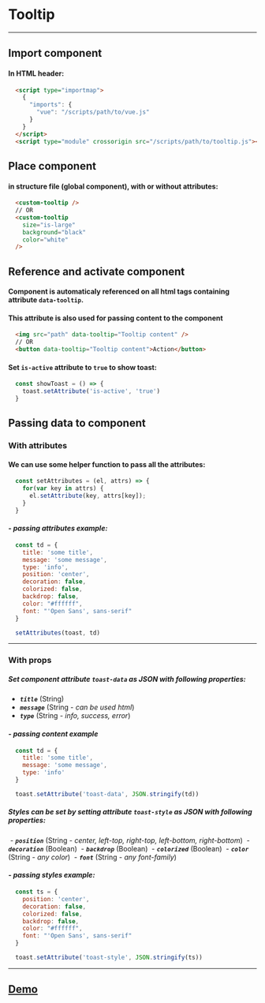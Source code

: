 # Tooltip

<hr>

## Import component
#### In HTML header:
```html
  <script type="importmap">
    {
      "imports": {
        "vue": "/scripts/path/to/vue.js"
      }
    }
  </script>
  <script type="module" crossorigin src="/scripts/path/to/tooltip.js"></script>
```

## Place component
#### in structure file (global component), with or without attributes:
```html
  <custom-tooltip />
  // OR
  <custom-tooltip
    size="is-large"
    background="black"
    color="white"
  />
```
## Reference and activate component
#### Component is automaticaly referenced on all html tags containing attribute `data-tooltip`.
#### This attribute is also used for passing content to the component
```html
  <img src="path" data-tooltip="Tooltip content" />
  // OR
  <button data-tooltip="Tooltip content">Action</button>
```
#### Set `is-active` attribute to `true` to show toast:
```js
  const showToast = () => {
    toast.setAttribute('is-active', 'true')
  }
```
## Passing data to component
### With attributes
#### We can use some helper function to pass all the attributes:
```js
  const setAttributes = (el, attrs) => {
    for(var key in attrs) {
      el.setAttribute(key, attrs[key]);
    }
  }
```
#### - *passing attributes example:*
```js
  const td = {
    title: 'some title',
    message: 'some message',
    type: 'info',
    position: 'center',
    decoration: false,
    colorized: false,
    backdrop: false,
    color: "#ffffff",
    font: "'Open Sans', sans-serif"
  }

  setAttributes(toast, td)
```
<hr>


### With props
#####   Set component attribute `toast-data` as JSON with following properties:
- ***`title`*** (String)
- ***`message`*** (String - *can be used html*)
- ***`type`*** (String - *info, success, error*)

#### - *passing content example*
```js
  const td = {
    title: 'some title',
    message: 'some message',
    type: 'info'
  }

  toast.setAttribute('toast-data', JSON.stringify(td))
```
##### Styles can be set by setting attribute `toast-style` as JSON with following properties:
 - ***`position`*** (String - *center, left-top, right-top, left-bottom, right-bottom*)
 - ***`decoration`*** (Boolean)
 - ***`backdrop`*** (Boolean)
 - ***`colorized`*** (Boolean)
 - ***`color`*** (String - *any color*)
 - ***`font`*** (String - *any font-family*)

#### - ***passing styles example:***
```js
  const ts = {
    position: 'center',
    decoration: false,
    colorized: false,
    backdrop: false,
    color: "#ffffff",
    font: "'Open Sans', sans-serif"
  }

  toast.setAttribute('toast-style', JSON.stringify(ts))
```
<hr>

## [Demo](./Tooltip-Demo.md)

<!-- <style scoped>
a {
  background: rgb(58, 166, 117);
  color: white;
  border: none;
  border-radius: 5px;
  padding: .5em;
  font-weight:700;
  font-size: 1.5em;
  cursor: pointer;
}
a:hover {
  background: rgba(58, 166, 117, 0.51);
}
a:hover {
  text-decoration: none !important;
}
</style> -->